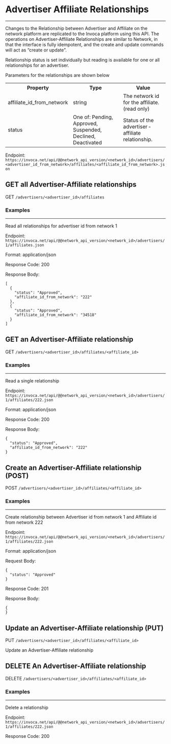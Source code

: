 Advertiser Affiliate Relationships
==================================

* * *

Changes to the Relationship between Advertiser and Affiliate on the network platform are replicated to the Invoca platform using this API.
The operations on Advertiser‐Affiliate Relationships are similar to Network, in that the interface is fully idempotent, and the create and update commands will act as “create or update”.

Relationship status is set individually but reading is available for one or all relationships for an advertiser.

Parameters for the relationships are shown below

<table>
  <tr><th>Property</th><th>Type</th><th>Value</th></tr>
  <tr><td>affiliate_id_from_network</td><td>string</td><td>The network id for the affiliate. (read only)</td></tr>
  <tr><td>status</td><td>One of: Pending, Approved, Suspended, Declined, Deactivated</td><td>Status of the advertiser ‐ affiliate relationship.</td></tr>
</table>

Endpoint:
`https://invoca.net/api/@@network_api_version/<network_id>/advertisers/<advertiser_id_from_network>/affiliates/<affiliate_id_from_network>.json`


## GET all Advertiser-Affiliate relationships
GET `/advertisers/<advertiser_id>/affiliates`


### Examples
<hr>

Read all relationships for advertiser id from network 1

Endpoint:
`https://invoca.net/api/@@network_api_version/<network_id>/advertisers/1/affiliates.json`

Format: application/json

Response Code: 200

Response Body:
<pre><code>[
  {
    "status": "Approved",
    "affiliate_id_from_network": "222"
  },
  {
    "status": "Approved",
    "affiliate_id_from_network": "34518"
  }
]</pre></code>


## GET an Advertiser-Affiliate relationship
GET `/advertisers/<advertiser_id>/affiliates/<affiliate_id>`


### Examples
<hr>

Read a single relationship

Endpoint:
`https://invoca.net/api/@@network_api_version/<network_id>/advertisers/1/affiliates/222.json`

Format: application/json

Response Code: 200

Response Body:
<pre><code>{
  "status": "Approved",
  "affiliate_id_from_network": "222"
}</pre></code>


## Create an Advertiser-Affiliate relationship (POST)
POST `/advertisers/<advertiser_id>/affiliates/<affiliate_id>`


### Examples
<hr>

Create relationship between Advertiser id from network 1 and Affiliate id from network 222

Endpoint:
`https://invoca.net/api/@@network_api_version/<network_id>/advertisers/1/affiliates/222.json`

Format: application/json

Request Body:
<pre><code>{
  "status": "Approved"
}</pre></code>

Response Code: 201

Response Body:
<pre><code>{
}</pre></code>


## Update an Advertiser-Affiliate relationship (PUT)
PUT `/advertisers/<advertiser_id>/affiliates/<affiliate_id>`

Update an Advertiser-Affiliate relationship

## DELETE An Advertiser-Affiliate relationship
DELETE `/advertisers/<advertiser_id>/affiliates/<affiliate_id>`


### Examples
<hr>

Delete a relationship

Endpoint:
`https://invoca.net/api/@@network_api_version/<network_id>/advertisers/1/affiliates/222.json`

Response Code: 200
